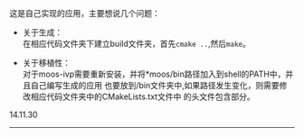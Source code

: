 这是自己实现的应用，主要想说几个问题：
* 关于生成：    
在相应代码文件夹下建立build文件夹，首先`cmake ..`,然后`make`。

* 关于移植性：    
对于moos-ivp需要重新安装，并将\*moos/bin路径加入到shell的PATH中，并且自己编写生成的应用
也要放到/bin文件夹中,如果路径发生变化，则需要修改相应代码文件夹中的CMakeLists.txt文件中
的头文件包含部分。

14.11.30
****
